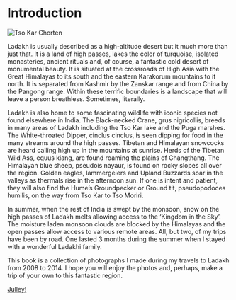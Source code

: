 # Introduction
![Tso Kar Chorten](https://photos.smugmug.com/Ladakh-workshop-images/Images/n-8wpNd4/i-qW4sBJr/0/845e920d/XL/i-qW4sBJr-XL.jpg)

Ladakh is usually described as a high-altitude desert but it much more than just that. It is a land of high passes, lakes the color of turquoise, isolated monasteries, ancient rituals and, of course, a fantastic cold desert of monumental beauty. It is situated at the crossroads of High Asia with the Great Himalayas to its south and the eastern Karakorum mountains to it north. It is separated from Kashmir by the Zanskar range and from China by the Pangong range. Within these terrific boundaries is a landscape that will leave a person breathless. Sometimes, literally.

Ladakh is also home to some fascinating wildlife with iconic species not found elsewhere in India. The Black-necked Crane, grus nigricollis, breeds in many areas of Ladakh including the Tso Kar lake and the Puga marshes. The White-throated Dipper, cinclus cinclus, is seen dipping for food in the many streams around the high passes. Tibetan and Himalayan snowcocks are heard calling high up in the mountains at sunrise. Herds of the Tibetan Wild Ass, equus kiang, are found roaming the plains of Changthang. The Himalayan blue sheep, pseudois nayaur, is found on rocky slopes all over the region. Golden eagles, lammergeiers and Upland Buzzards soar in the valleys as thermals rise in the afternoon sun. If one is intent and patient, they will also find the Hume’s Groundpecker or Ground tit, pseudopodoces humilis, on the way from Tso Kar to Tso Moriri.

In summer, when the rest of India is swept by the monsoon, snow on the high passes of Ladakh melts allowing access to the ‘Kingdom in the Sky’. The moisture laden monsoon clouds are blocked by the Himalayas and the open passes allow access to various remote areas. All, but two, of my trips have been by road. One lasted 3 months during the summer when I stayed with a wonderful Ladakhi family.

This book is a collection of photographs I made during my travels to Ladakh from 2008 to 2014. I hope you will enjoy the photos and, perhaps, make a trip of your own to this fantastic region.

[Julley!](https://wikitravel.org/en/Ladakhi_phrasebook)
